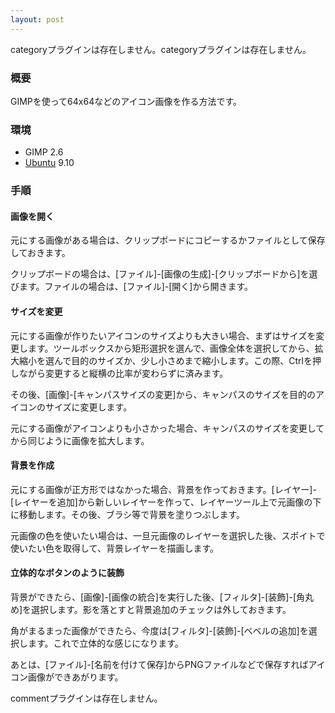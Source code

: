 ```yaml
---
layout: post
---
```

<p><span class="error">categoryプラグインは存在しません。</span><span class="error">categoryプラグインは存在しません。</span></p>
<h3>概要</h3>
<p>GIMPを使って64x64などのアイコン画像を作る方法です。</p>
<h3>環境</h3>
<ul>
<li> GIMP 2.6</li>
<li> <a href="http://www.ubuntu.com/">Ubuntu</a> 9.10</li>
</ul>
<h3>手順</h3>
<h4>画像を開く</h4>
<p>元にする画像がある場合は、クリップボードにコピーするかファイルとして保存しておきます。</p>
<p>クリップボードの場合は、[ファイル]-[画像の生成]-[クリップボードから]を選びます。ファイルの場合は、[ファイル]-[開く]から開きます。</p>
<h4>サイズを変更</h4>
<p>元にする画像が作りたいアイコンのサイズよりも大きい場合、まずはサイズを変更します。ツールボックスから矩形選択を選んで、画像全体を選択してから、拡大縮小を選んで目的のサイズか、少し小さめまで縮小します。この際、Ctrlを押しながら変更すると縦横の比率が変わらずに済みます。</p>
<p>その後、[画像]-[キャンパスサイズの変更]から、キャンパスのサイズを目的のアイコンのサイズに変更します。</p>
<p>元にする画像がアイコンよりも小さかった場合、キャンパスのサイズを変更してから同じように画像を拡大します。</p>
<h4>背景を作成</h4>
<p>元にする画像が正方形ではなかった場合、背景を作っておきます。[レイヤー]-[レイヤーを追加]から新しいレイヤーを作って、レイヤーツール上で元画像の下に移動します。その後、ブラシ等で背景を塗りつぶします。</p>
<p>元画像の色を使いたい場合は、一旦元画像のレイヤーを選択した後、スポイトで使いたい色を取得して、背景レイヤーを描画します。</p>
<h4>立体的なボタンのように装飾</h4>
<p>背景ができたら、[画像]-[画像の統合]を実行した後、[フィルタ]-[装飾]-[角丸め]を選択します。影を落とすと背景追加のチェックは外しておきます。</p>
<p>角がまるまった画像ができたら、今度は[フィルタ]-[装飾]-[ベベルの追加]を選択します。これで立体的な感じになります。</p>
<p>あとは、[ファイル]-[名前を付けて保存]からPNGファイルなどで保存すればアイコン画像ができあがります。</p>
<p><span class="error">commentプラグインは存在しません。</span> </p>

